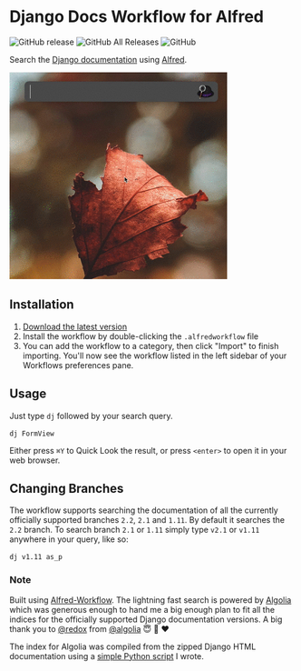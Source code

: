 # Django Docs Workflow for Alfred

![GitHub release](https://img.shields.io/github/release/techouse/alfred-django-docs.svg)
![GitHub All Releases](https://img.shields.io/github/downloads/techouse/alfred-django-docs/total.svg)
![GitHub](https://img.shields.io/github/license/techouse/alfred-django-docs.svg)

Search the [Django documentation](https://docs.djangoproject.com/en/2.1/) using [Alfred](https://www.alfredapp.com/). 

![demo](demo.gif)

## Installation

1. [Download the latest version](https://github.com/techouse/alfred-django-docs/releases/latest)
2. Install the workflow by double-clicking the `.alfredworkflow` file
3. You can add the workflow to a category, then click "Import" to finish importing. You'll now see the workflow listed in the left sidebar of your Workflows preferences pane.

## Usage

Just type `dj` followed by your search query.

```
dj FormView
```

Either press `⌘Y` to Quick Look the result, or press `<enter>` to open it in your web browser.

## Changing Branches

The workflow supports searching the documentation of all the currently officially supported branches `2.2`, `2.1` and `1.11`. 
By default it searches the `2.2` branch. To search branch `2.1` or `1.11` simply type `v2.1` or `v1.11` anywhere in your query, like so:

```
dj v1.11 as_p
```

### Note

Built using [Alfred-Workflow](https://github.com/deanishe/alfred-workflow).
The lightning fast search is powered by [Algolia](https://www.algolia.com) which was generous enough to hand me a big 
enough plan to fit all the indices for the officially supported Django documentation versions.
A big thank you to [@redox](https://github.com/redox) from [@algolia](https://github.com/algolia) :innocent: :beers: :heart:

The index for Algolia was compiled from the zipped Django HTML documentation using a [simple Python script](https://github.com/techouse/django-docs-parser) I wrote.